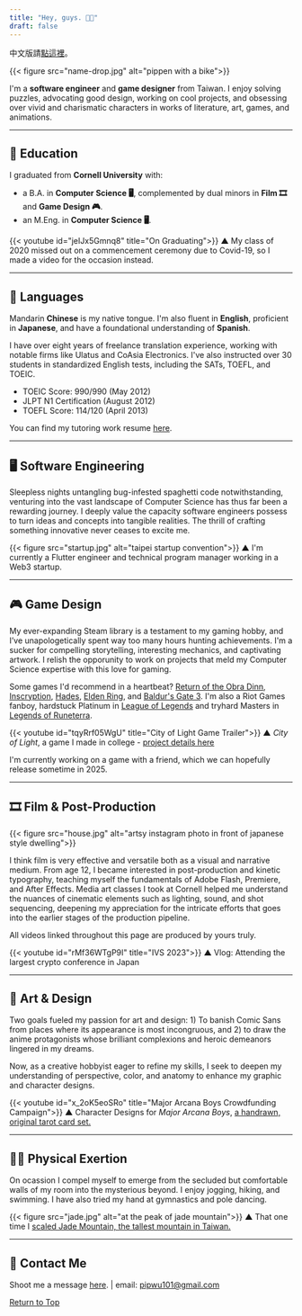 ```yaml
---
title: "Hey, guys. 👋🏼"
draft: false
---
```

中文版請[點這裡](single/bio-chinese/)。

{{< figure src="name-drop.jpg" alt="pippen with a bike">}}

I'm a **software engineer** and **game designer** from Taiwan. I enjoy solving puzzles, advocating good design, working on cool projects, and obsessing over vivid and charismatic characters in works of literature, art, games, and animations.

---

📖 Education
------------

I graduated from **Cornell University** with:

- a B.A. in **Computer Science 🖥️**, complemented by dual minors in **Film 🎞️** and **Game Design 🎮**.
- an M.Eng. in **Computer Science 🖥️**.

{{< youtube id="jeIJx5Gmnq8" title="On Graduating">}}
<span class='caption'>▲ My class of 2020 missed out on a commencement ceremony due to Covid-19, so I made a video for the occasion instead.</span>

---

📢 Languages
------------

Mandarin **Chinese** is my native tongue. I'm also fluent in **English**, proficient in **Japanese**, and have a foundational understanding of **Spanish**.

I have over eight years of freelance translation experience, working with notable firms like Ulatus and CoAsia Electronics. I've also instructed over 30 students in standardized English tests, including the SATs, TOEFL, and TOEIC.

- TOEIC Score: 990/990 (May 2012)
- JLPT N1 Certification (August 2012)
- TOEFL Score: 114/120 (April 2013)

You can find my tutoring work resume [here](extras/tutoring-resume/).

---

🖥️ Software Engineering
-----------------------

Sleepless nights untangling bug-infested spaghetti code notwithstanding, venturing into the vast landscape of Computer Science has thus far been a rewarding journey. I deeply value the capacity software engineers possess to turn ideas and concepts into tangible realities. The thrill of crafting something innovative never ceases to excite me.

{{< figure src="startup.jpg" alt="taipei startup convention">}}
<span class='caption'>▲ I'm currently a Flutter engineer and technical program manager working in a Web3 startup.</span>

---

🎮 Game Design
--------------

My ever-expanding Steam library is a testament to my gaming hobby, and I’ve unapologetically spent way too many hours hunting achievements. I'm a sucker for compelling storytelling, interesting mechanics, and captivating artwork. I relish the opporunity to work on projects that meld my Computer Science expertise with this love for gaming.

Some games I'd recommend in a heartbeat? [Return of the Obra Dinn](https://store.steampowered.com/app/653530/Return_of_the_Obra_Dinn/), [Inscryption](https://store.steampowered.com/app/1092790/Inscryption/), [Hades](https://store.steampowered.com/app/1145360/Hades/), [Elden Ring](https://store.steampowered.com/app/1245620/ELDEN_RING/), and [Baldur's Gate 3](https://store.steampowered.com/app/1086940/Baldurs_Gate_3/). I'm also a Riot Games fanboy, hardstuck Platinum in [League of Legends](https://www.leagueoflegends.com/) and tryhard Masters in [Legends of Runeterra](https://playruneterra.com/).

{{< youtube id="tqyRrf05WgU" title="City of Light Game Trailer">}}
<span class='caption'>▲ *City of Light*, a game I made in college - [project details here](projects/city-of-light/)</span>

I'm currently working on a game with a friend, which we can hopefully release sometime in 2025.

---

🎞️ Film & Post-Production
-------------------------

{{< figure src="house.jpg" alt="artsy instagram photo in front of japanese style dwelling">}}

I think film is very effective and versatile both as a visual and narrative medium. From age 12, I became interested in post-production and kinetic typography, teaching myself the fundamentals of Adobe Flash, Premiere, and After Effects. Media art classes I took at Cornell helped me understand the nuances of cinematic elements such as lighting, sound, and shot sequencing, deepening my appreciation for the intricate efforts that goes into the earlier stages of the production pipeline.

All videos linked throughout this page are produced by yours truly.

{{< youtube id="rMf36WTgP9I" title="IVS 2023">}}
<span class='caption'>▲ Vlog: Attending the largest crypto conference in Japan</span>

---

🎨 Art & Design
---------------

Two goals fueled my passion for art and design: 1) To banish Comic Sans from places where its appearance is most incongruous, and 2) to draw the anime protagonists whose brilliant complexions and heroic demeanors lingered in my dreams.

Now, as a creative hobbyist eager to refine my skills, I seek to deepen my understanding of perspective, color, and anatomy to enhance my graphic and character designs.

{{< youtube id="x_2oK5eoSRo" title="Major Arcana Boys Crowdfunding Campaign">}}
<span class='caption'>▲ Character Designs for *Major Arcana Boys*, [a handrawn, original tarot card set.](https://www.zeczec.com/projects/tarot-boys)</span>

---

💪🏼 Physical Exertion
--------------------

On ocassion I compel myself to emerge from the secluded but comfortable walls of my room into the mysterious beyond. I enjoy jogging, hiking, and swimming. I have also tried my hand at gymnastics and pole dancing.

{{< figure src="jade.jpg" alt="at the peak of jade mountain">}}
<span class='caption'>▲ That one time I [scaled Jade Mountain, the tallest mountain in Taiwan.](posts/jade-mountain/)</span>

---

📩 Contact Me
-------------

Shoot me a message [here](mailto:pipwu101@gmail.com). | email: <pipwu101@gmail.com>

[Return to Top](#)